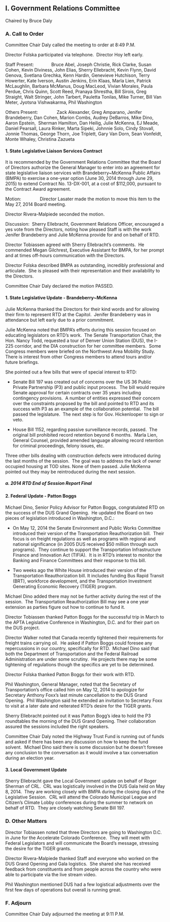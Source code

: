 ## I. Government Relations Committee

Chaired by Bruce Daly

### A. Call to Order

Committee Chair Daly called the meeting to order at 8:49 P.M.

Director Folska participated via telephone.  Director Hoy left early.

Staff Present:              Bruce Abel, Joseph Christie, Rick Clarke, Susan Cohen, Kevin Diviness, John Elias, Sherry Ellebracht, Kevin Flynn, David Genova, Svetlana Grechka, Kenn Hardin, Genevieve Hutchison, Terry Howerter, Kate Iverson, Austin Jenkins, Erin Klaas, Marla Lien, Patrick McLaughlin, Barbara McManus, Doug MacLeod, Vivian Morales, Paula Perdue, Chris Quinn, Scott Reed, Pranaya Shrestha, Bill Sirois, Greg Straight, Walt Stringer, John Tarbert, Pauletta Tonilas, Mike Turner, Bill Van Meter, Jyotsna Vishwakarma, Phil Washington

Others Present:               Zack Alexander, Greg Amparano, Jenifer Brandeberry, Dan Cohen, Marion Combs, Audrey DeBarros, Mike Dino, Aaron Epstein,  Sherman Hamilton, Dan Heilig, Julie McKenna, EJ Meade, Daniel Pearsall, Laura Rinker, Marta Sipeki, Johnnie Solo, Cindy Stovall, Jonnie Thomas, George Thorn, Joe Triplett, Gary Van Dorn, Sean Vonfeldt, Monte Whaley, Christina Zazueta

#### 1. State Legislative Liaison Services Contract

It is recommended by the Government Relations Committee that the Board of Directors authorize the General Manager to enter into an agreement for state legislative liaison services with Brandeberry~McKenna Public Affairs (BMPA) to exercise a one-year option (June 30, 2014 through June 29, 2015) to extend Contract No. 13-DX-001, at a cost of $112,000, pursuant to the Contract Award agreement.

Motion:               Director Lasater made the motion to move this item to the May 27, 2014 Board meeting.

Director Rivera-Malpiede seconded the motion.

Discussion:  Sherry Ellebracht, Government Relations Officer, encouraged a yes vote from the Directors, noting how pleased Staff is with the work Jenifer Brandeberry and Julie McKenna provide for and on behalf of RTD.

Director Tobiassen agreed with Sherry Ellebracht’s comments.  He commended Megan Gilchrest, Executive Assistant for BMPA, for her prompt and at times off-hours communication with the Directors.

Director Folska described BMPA as outstanding, incredibly professional and articulate.  She is pleased with their representation and their availability to the Directors.

Committee Chair Daly declared the motion PASSED.

#### 1. State Legislative Update - Brandeberry~McKenna

Julie McKenna thanked the Directors for their kind words and for allowing their firm to represent RTD at the Capitol.  Jenifer Brandeberry was in attendance but left early due to a prior commitment.

Julie McKenna noted that BMPA’s efforts during this session focused on educating legislators on RTD’s work.  The Senate Transportation Chair, the Hon. Nancy Todd, requested a tour of Denver Union Station (DUS), the I-225 corridor, and the DIA construction for her committee members.  Some Congress members were briefed on the Northwest Area Mobility Study.  There is interest from other Congress members to attend tours and/or future briefings.

She pointed out a few bills that were of special interest to RTD:

- Senate Bill 197 was created out of concerns over the US 36 Public Private Partnership (P3) and public input process.  The bill would require Senate approval for certain contracts over 35 years including contingency provisions.  A number of entities expressed their concern over the constraints proposed by the bill and pointed to RTD and its success with P3 as an example of the collaboration potential.  The bill passed the legislature.  The next step is for Gov. Hickenlooper to sign or veto.

- House Bill 1152, regarding passive surveillance records, passed.  The original bill prohibited record retention beyond 6 months.  Marla Lien, General Counsel, provided amended language allowing record retention for criminal proceedings, felony issues, etc.

Three other bills dealing with construction defects were introduced during the last months of the session.  The goal was to address the lack of owner occupied housing at TOD sites. None of them passed. Julie McKenna pointed out they may be reintroduced during the next session.

##### a. 2014 RTD End of Session Report Final

#### 2. Federal Update - Patton Boggs

Michael Dino, Senior Policy Advisor for Patton Boggs, congratulated RTD on the success of the DUS Grand Opening.  He updated the Board on two pieces of legislation introduced in Washington, D.C.:

- On May 12, 2014 the Senate Environment and Public Works Committee introduced their version of the Transportation Reauthorization bill.  Their focus is on freight regulations as well as programs with regional and national significance (in 2005 DUS received $50 million through such programs).  They continue to support the Transportation Infrastructure Finance and Innovation Act (TIFIA).  It is in RTD’s interest to monitor the Banking and Finance Committees and their response to this bill.

- Two weeks ago the White House introduced their version of the Transportation Reauthorization bill. It includes funding Bus Rapid Transit (BRT), workforce development, and the Transportation Investment Generating Economic Recovery (TIGER) program.

Michael Dino added there may not be further activity during the rest of the session.  The Transportation Reauthorization Bill may see a one year extension as parties figure out how to continue to fund it.

Director Tobiassen thanked Patton Boggs for the successful trip in March to the APTA Legislative Conference in Washington, D.C. and for their part on the DUS project.

Director Walker noted that Canada recently tightened their requirements for freight trains carrying oil.  He asked if Patton Boggs could foresee any repercussions in our country, specifically for RTD.  Michael Dino said that both the Department of Transportation and the Federal Railroad Administration are under some scrutiny.  He projects there may be some tightening of regulations though the specifics are yet to be determined.

Director Folska thanked Patton Boggs for their work with RTD.

Phil Washington, General Manager, noted that the Secretary of Transportation’s office called him on May 12, 2014 to apologize for Secretary Anthony Foxx’s last minute cancellation to the DUS Grand Opening.  Phil Washington said he extended an invitation to Secretary Foxx to visit at a later date and reiterated RTD’s desire for the TIGER grants.

Sherry Ellebracht pointed out it was Patton Bogg’s idea to hold the P3 roundtables the morning of the DUS Grand Opening. Their collaboration assured the sessions included the right speakers.

Committee Chair Daly noted the Highway Trust Fund is running out of funds and asked if there has been any discussion on how to keep the fund solvent.  Michael Dino said there is some discussion but he doesn’t foresee any conclusion to the conversation as it would involve a tax conversation during an election year.

#### 3. Local Government Update

Sherry Ellebracht gave the Local Government update on behalf of Roger Sherman of CRL.  CRL was logistically involved in the DUS Gala held on May 8, 2014.  They are working closely with BMPA during the closing days of the Legislative Session.  CRL will attend the Colorado Municipal League and Citizen’s Climate Lobby conferences during the summer to network on behalf of RTD.  They are closely watching Senate Bill 197.

### D. Other Matters

Director Tobiassen noted that three Directors are going to Washington D.C. in June for the Accelerate Colorado Conference.  They will meet with Federal Legislators and will communicate the Board’s message, stressing the desire for the TIGER grants.

Director Rivera-Malpiede thanked Staff and everyone who worked on the DUS Grand Opening and Gala logistics.  She shared she has received feedback from constituents and from people across the country who were able to participate via the live stream video.

Phil Washington mentioned DUS had a few logistical adjustments over the first few days of operations but overall is running great.

### F. Adjourn

Committee Chair Daly adjourned the meeting at 9:11 P.M.
